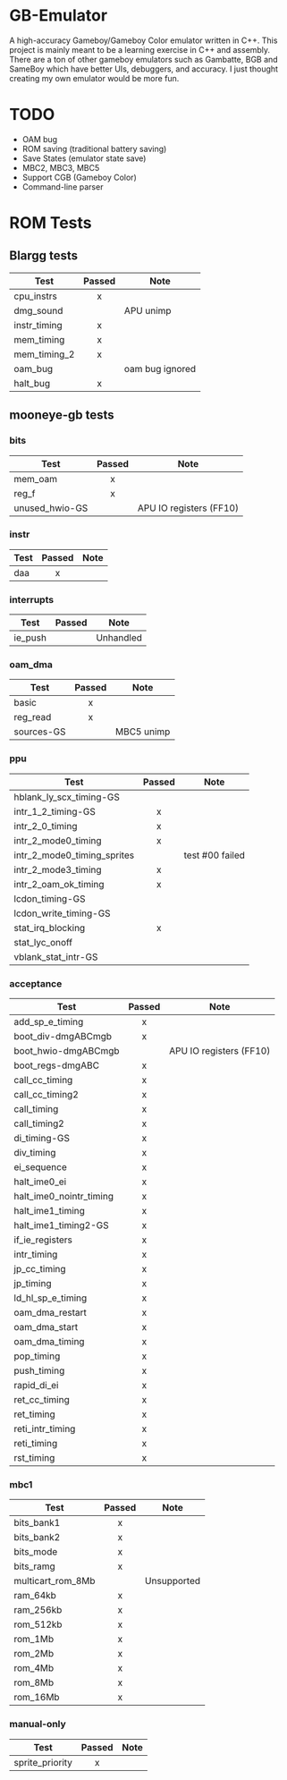 # GB-Emulator

A high-accuracy Gameboy/Gameboy Color emulator written in C++. This project is mainly meant to be a learning exercise in C++ and assembly. There are a ton of other gameboy emulators such as Gambatte, BGB and SameBoy which have better UIs, debuggers, and accuracy. I just thought creating my own emulator would be more fun.

# TODO

-   OAM bug
-   ROM saving (traditional battery saving)
-   Save States (emulator state save)
-   MBC2, MBC3, MBC5
-   Support CGB (Gameboy Color)
-   Command-line parser

# ROM Tests

## Blargg tests

| Test         | Passed | Note            |
| ------------ | :----: | --------------- |
| cpu_instrs   |   x    |                 |
| dmg_sound    |        | APU unimp       |
| instr_timing |   x    |                 |
| mem_timing   |   x    |                 |
| mem_timing_2 |   x    |                 |
| oam_bug      |        | oam bug ignored |
| halt_bug     |   x    |                 |

## mooneye-gb tests

### bits

| Test           | Passed | Note                    |
| -------------- | :----: | ----------------------- |
| mem_oam        |   x    |                         |
| reg_f          |   x    |                         |
| unused_hwio-GS |        | APU IO registers (FF10) |

### instr

| Test | Passed | Note |
| ---- | :----: | ---- |
| daa  |   x    |      |

### interrupts

| Test    | Passed | Note      |
| ------- | :----: | --------- |
| ie_push |        | Unhandled |

### oam_dma

| Test       | Passed | Note       |
| ---------- | :----: | ---------- |
| basic      |   x    |            |
| reg_read   |   x    |            |
| sources-GS |        | MBC5 unimp |

### ppu

| Test                        | Passed | Note            |
| --------------------------- | :----: | --------------- |
| hblank_ly_scx_timing-GS     |        |                 |
| intr_1_2_timing-GS          |   x    |                 |
| intr_2_0_timing             |   x    |                 |
| intr_2_mode0_timing         |   x    |                 |
| intr_2_mode0_timing_sprites |        | test #00 failed |
| intr_2_mode3_timing         |   x    |                 |
| intr_2_oam_ok_timing        |   x    |                 |
| lcdon_timing-GS             |        |                 |
| lcdon_write_timing-GS       |        |                 |
| stat_irq_blocking           |   x    |                 |
| stat_lyc_onoff              |        |                 |
| vblank_stat_intr-GS         |        |                 |

### acceptance

| Test                    | Passed | Note                    |
| ----------------------- | :----: | ----------------------- |
| add_sp_e_timing         |   x    |                         |
| boot_div-dmgABCmgb      |   x    |                         |
| boot_hwio-dmgABCmgb     |        | APU IO registers (FF10) |
| boot_regs-dmgABC        |   x    |                         |
| call_cc_timing          |   x    |                         |
| call_cc_timing2         |   x    |                         |
| call_timing             |   x    |                         |
| call_timing2            |   x    |                         |
| di_timing-GS            |   x    |                         |
| div_timing              |   x    |                         |
| ei_sequence             |   x    |                         |
| halt_ime0_ei            |   x    |                         |
| halt_ime0_nointr_timing |   x    |                         |
| halt_ime1_timing        |   x    |                         |
| halt_ime1_timing2-GS    |   x    |                         |
| if_ie_registers         |   x    |                         |
| intr_timing             |   x    |                         |
| jp_cc_timing            |   x    |                         |
| jp_timing               |   x    |                         |
| ld_hl_sp_e_timing       |   x    |                         |
| oam_dma_restart         |   x    |                         |
| oam_dma_start           |   x    |                         |
| oam_dma_timing          |   x    |                         |
| pop_timing              |   x    |                         |
| push_timing             |   x    |                         |
| rapid_di_ei             |   x    |                         |
| ret_cc_timing           |   x    |                         |
| ret_timing              |   x    |                         |
| reti_intr_timing        |   x    |                         |
| reti_timing             |   x    |                         |
| rst_timing              |   x    |                         |

### mbc1

| Test              | Passed | Note        |
| ----------------- | :----: | ----------- |
| bits_bank1        |   x    |             |
| bits_bank2        |   x    |             |
| bits_mode         |   x    |             |
| bits_ramg         |   x    |             |
| multicart_rom_8Mb |        | Unsupported |
| ram_64kb          |   x    |             |
| ram_256kb         |   x    |             |
| rom_512kb         |   x    |             |
| rom_1Mb           |   x    |             |
| rom_2Mb           |   x    |             |
| rom_4Mb           |   x    |             |
| rom_8Mb           |   x    |             |
| rom_16Mb          |   x    |             |

### manual-only

| Test            | Passed | Note |
| --------------- | :----: | ---- |
| sprite_priority |   x    |      |
